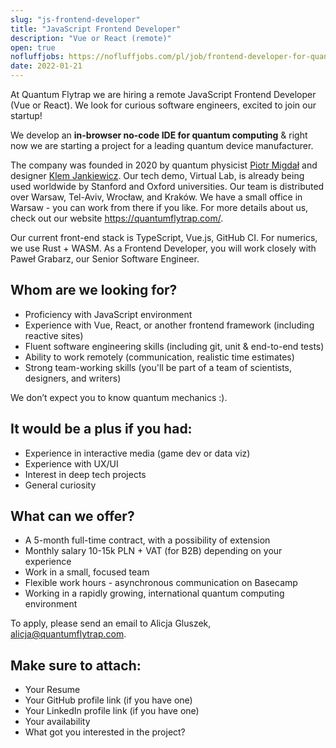 ```yaml
---
slug: "js-frontend-developer"
title: "JavaScript Frontend Developer"
description: "Vue or React (remote)"
open: true
nofluffjobs: https://nofluffjobs.com/pl/job/frontend-developer-for-quantum-startup-quantum-flytrap-remote-ke8bldvj
date: 2022-01-21
---
```


At Quantum Flytrap we are hiring a remote JavaScript Frontend Developer (Vue or React). We look for curious software engineers, excited to join our startup!

We develop an **in-browser no-code IDE for quantum computing** & right now we are starting a project for a leading quantum device manufacturer.

The company was founded in 2020 by quantum physicist [Piotr Migdał](https://p.migdal.pl) and designer [Klem Jankiewicz](https://jankiewiczstudio.com/).  Our tech demo, Virtual Lab, is already being used worldwide by Stanford and Oxford universities. Our team is distributed over Warsaw, Tel-Aviv, Wrocław, and Kraków. We have a small office in Warsaw - you can work from there if you like. For more details about us, check out our website <https://quantumflytrap.com/>. 

Our current front-end stack is TypeScript, Vue.js, GitHub CI. For numerics, we use Rust + WASM. As a Frontend Developer, you will work closely with Paweł Grabarz, our Senior Software Engineer.

## Whom are we looking for?

- Proficiency with JavaScript environment
- Experience with Vue, React, or another frontend framework (including reactive sites)
- Fluent software engineering skills (including git, unit & end-to-end tests)
- Ability to work remotely (communication, realistic time estimates)
- Strong team-working skills (you'll be part of a team of scientists, designers, and writers)

We don’t expect you to know quantum mechanics :).


## It would be a plus if you had:

- Experience in interactive media (game dev or data viz)
- Experience with UX/UI
- Interest in deep tech projects
- General curiosity

## What can we offer?

- A 5-month full-time contract, with a possibility of extension
- Monthly salary 10-15k PLN + VAT (for B2B) depending on your experience
- Work in a small, focused team
- Flexible work hours - asynchronous communication on Basecamp
- Working in a rapidly growing, international quantum computing environment

To apply, please send an email to Alicja Gluszek, <alicja@quantumflytrap.com>.

## Make sure to attach:

- Your Resume
- Your GitHub profile link (if you have one)
- Your LinkedIn profile link (if you have one)
- Your availability
- What got you interested in the project?

